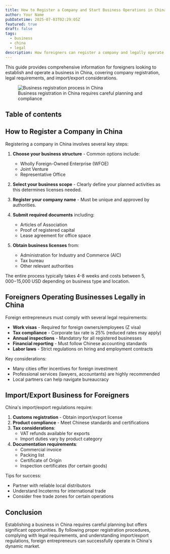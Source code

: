```yaml
---
title: How to Register a Company and Start Business Operations in China
author: Your Name
pubDatetime: 2025-07-03T02:29:05Z
featured: true
draft: false
tags:
  - business
  - china
  - legal
description: How foreigners can register a company and legally operate businesses in China
---
```


This guide provides comprehensive information for foreigners looking to establish and operate a business in China, covering company registration, legal requirements, and import/export considerations.

<figure>
  <img
    src="https://images.pexels.com/photos/3184418/pexels-photo-3184418.jpeg"
    alt="Business registration process in China"
  />
  <figcaption class="text-center">
    Business registration in China requires careful planning and compliance
  </figcaption>
</figure>

## Table of contents

## How to Register a Company in China

Registering a company in China involves several key steps:

1. **Choose your business structure** - Common options include:
   - Wholly Foreign-Owned Enterprise (WFOE)
   - Joint Venture
   - Representative Office

2. **Select your business scope** - Clearly define your planned activities as this determines licenses needed.

3. **Register your company name** - Must be unique and approved by authorities.

4. **Submit required documents** including:
   - Articles of Association
   - Proof of registered capital
   - Lease agreement for office space

5. **Obtain business licenses** from:
   - Administration for Industry and Commerce (AIC)
   - Tax bureau
   - Other relevant authorities

The entire process typically takes 4-8 weeks and costs between $5,000-$15,000 USD depending on business type and location.

## Foreigners Operating Businesses Legally in China

Foreign entrepreneurs must comply with several legal requirements:

- **Work visas** - Required for foreign owners/employees (Z visa)
- **Tax compliance** - Corporate tax rate is 25% (reduced rates may apply)
- **Annual inspections** - Mandatory for all registered businesses
- **Financial reporting** - Must follow Chinese accounting standards
- **Labor laws** - Strict regulations on hiring and employment contracts

Key considerations:
- Many cities offer incentives for foreign investment
- Professional services (lawyers, accountants) are highly recommended
- Local partners can help navigate bureaucracy

## Import/Export Business for Foreigners

China's import/export regulations require:

1. **Customs registration** - Obtain import/export license
2. **Product compliance** - Meet Chinese standards and certifications
3. **Tax considerations**:
   - VAT refunds available for exports
   - Import duties vary by product category
4. **Documentation requirements**:
   - Commercial invoice
   - Packing list
   - Certificate of Origin
   - Inspection certificates (for certain goods)

Tips for success:
- Partner with reliable local distributors
- Understand Incoterms for international trade
- Consider free trade zones for certain operations

## Conclusion

Establishing a business in China requires careful planning but offers significant opportunities. By following proper registration procedures, complying with legal requirements, and understanding import/export regulations, foreign entrepreneurs can successfully operate in China's dynamic market.
